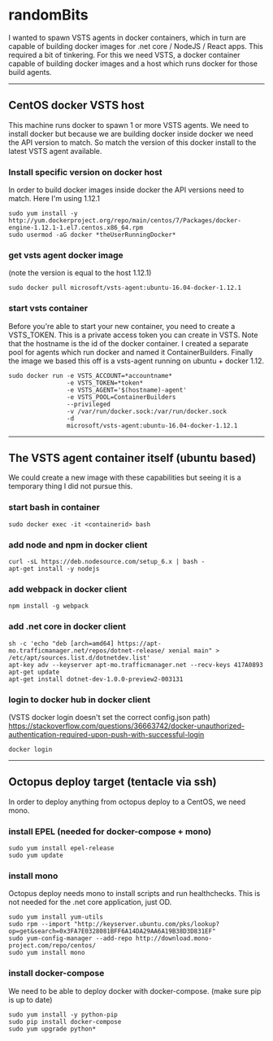 # randomBits
I wanted to spawn VSTS agents in docker containers, which in turn are capable of building docker images for .net core / NodeJS / React apps. This required a bit of tinkering. For this we need VSTS, a docker container capable of building docker images and a host which runs docker for those build agents.

---

## CentOS docker VSTS host
This machine runs docker to spawn 1 or more VSTS agents. We need to install docker but because we are building docker inside docker we need the API version to match. So match the version of this docker install to the latest VSTS agent available.

### Install specific version on docker host
In order to build docker images inside docker the API versions need to match. Here I'm using 1.12.1
```
sudo yum install -y http://yum.dockerproject.org/repo/main/centos/7/Packages/docker-engine-1.12.1-1.el7.centos.x86_64.rpm
sudo usermod -aG docker *theUserRunningDocker*
```
### get vsts agent docker image
(note the version is equal to the host 1.12.1)
```
sudo docker pull microsoft/vsts-agent:ubuntu-16.04-docker-1.12.1
```
### start vsts container
Before you're able to start your new container, you need to create a VSTS_TOKEN. This is a private access token you can create in VSTS. Note that the hostname is the id of the docker container. I created a separate pool for agents which run docker and named it ContainerBuilders. Finally the image we based this off is a vsts-agent running on ubuntu + docker 1.12. 
```
sudo docker run -e VSTS_ACCOUNT=*accountname* 
                -e VSTS_TOKEN=*token* 
                -e VSTS_AGENT='$(hostname)-agent' 
                -e VSTS_POOL=ContainerBuilders 
                --privileged 
                -v /var/run/docker.sock:/var/run/docker.sock 
                -d 
                microsoft/vsts-agent:ubuntu-16.04-docker-1.12.1
```
---

## The VSTS agent container itself (ubuntu based)
We could create a new image with these capabilities but seeing it is a temporary thing I did not pursue this.

### start bash in container
```
sudo docker exec -it <containerid> bash
```

### add node and npm in docker client
```
curl -sL https://deb.nodesource.com/setup_6.x | bash -
apt-get install -y nodejs
```

### add webpack in docker client
```
npm install -g webpack
```

### add .net core in docker client
```
sh -c 'echo "deb [arch=amd64] https://apt-mo.trafficmanager.net/repos/dotnet-release/ xenial main" > /etc/apt/sources.list.d/dotnetdev.list'
apt-key adv --keyserver apt-mo.trafficmanager.net --recv-keys 417A0893
apt-get update
apt-get install dotnet-dev-1.0.0-preview2-003131
```

### login to docker hub in docker client
(VSTS docker login doesn't set the correct config.json path)
https://stackoverflow.com/questions/36663742/docker-unauthorized-authentication-required-upon-push-with-successful-login
```
docker login
```

---

## Octopus deploy target (tentacle via ssh)
In order to deploy anything from octopus deploy to a CentOS, we need mono. 

### install EPEL (needed for docker-compose + mono)
```
sudo yum install epel-release
sudo yum update
```

### install mono
Octopus deploy needs mono to install scripts and run healthchecks. This is not needed for the .net core application, just OD.
```
sudo yum install yum-utils
sudo rpm --import "http://keyserver.ubuntu.com/pks/lookup?op=get&search=0x3FA7E0328081BFF6A14DA29AA6A19B38D3D831EF"
sudo yum-config-manager --add-repo http://download.mono-project.com/repo/centos/
sudo yum install mono
```

### install docker-compose
We need to be able to deploy docker with docker-compose. (make sure pip is up to date)
```
sudo yum install -y python-pip
sudo pip install docker-compose
sudo yum upgrade python*
```

